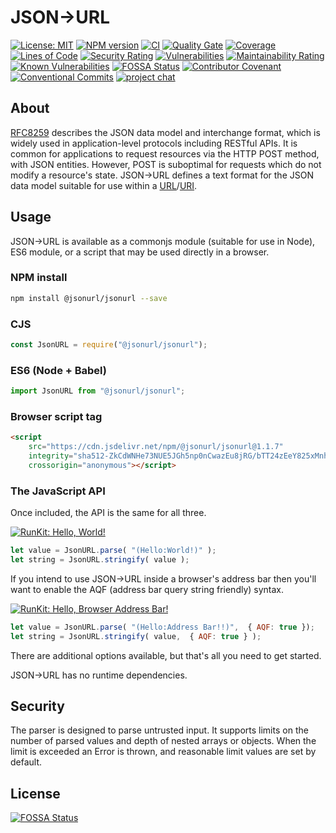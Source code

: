 # JSON→URL

[![License: MIT](https://img.shields.io/github/license/jsonurl/jsonurl-js.svg?label=License)][license]
[![NPM version](https://img.shields.io/npm/v/@jsonurl/jsonurl.svg)](https://www.npmjs.com/package/@jsonurl/jsonurl)
[![CI](https://github.com/jsonurl/jsonurl-js/workflows/ci/badge.svg?branch=main)](https://github.com/jsonurl/jsonurl-js/actions/workflows/ci.yml)
[![Quality Gate](https://sonarcloud.io/api/project_badges/measure?project=jsonurl-js\&metric=alert_status)](https://sonarcloud.io/dashboard?id=jsonurl-js)
[![Coverage](https://sonarcloud.io/api/project_badges/measure?project=jsonurl-js\&metric=coverage)](https://sonarcloud.io/dashboard?id=jsonurl-js)
[![Lines of Code](https://sonarcloud.io/api/project_badges/measure?project=jsonurl-js\&metric=ncloc)](https://sonarcloud.io/dashboard?id=jsonurl-js)
[![Security Rating](https://sonarcloud.io/api/project_badges/measure?project=jsonurl-js\&metric=security_rating)](https://sonarcloud.io/dashboard?id=jsonurl-js)
[![Vulnerabilities](https://sonarcloud.io/api/project_badges/measure?project=jsonurl-js\&metric=vulnerabilities)](https://sonarcloud.io/dashboard?id=jsonurl-js)
[![Maintainability Rating](https://sonarcloud.io/api/project_badges/measure?project=jsonurl-js\&metric=sqale_rating)](https://sonarcloud.io/dashboard?id=jsonurl-js)
[![Known Vulnerabilities](https://snyk.io/test/github/jsonurl/jsonurl-js/badge.svg?targetFile=package.json)](https://snyk.io/test/github/jsonurl/jsonurl-js?targetFile=package.json)
[![FOSSA Status](https://app.fossa.com/api/projects/git%2Bgithub.com%2Fjsonurl%2Fjsonurl-js.svg?type=shield)](https://app.fossa.com/projects/git%2Bgithub.com%2Fjsonurl%2Fjsonurl-js?ref=badge_shield)
[![Contributor Covenant](https://img.shields.io/badge/Contributor%20Covenant-v2.0%20adopted-ff69b4.svg)](CODE_OF_CONDUCT.md)
[![Conventional Commits](https://img.shields.io/badge/Conventional%20Commits-1.0.0-green)](CONTRIBUTING.md)
[![project chat](https://img.shields.io/badge/zulip-join_chat-brightgreen.svg)](https://jsonurl.zulipchat.com/)

## About

[RFC8259][RFC8259] describes the JSON data model and interchange format, which is widely
used in application-level protocols including RESTful APIs. It is common for
applications to request resources via the HTTP POST method, with JSON entities.
However, POST is suboptimal for requests which do not modify a resource's
state. JSON→URL defines a text format for the JSON data model suitable
for use within a [URL][RFC1738]/[URI][RFC3986].

## Usage

JSON→URL is available as a commonjs module (suitable for use in Node), ES6
module, or a script that may be used directly in a browser.

### NPM install

```sh
npm install @jsonurl/jsonurl --save
```

### CJS

```js
const JsonURL = require("@jsonurl/jsonurl");
```

### ES6 (Node + Babel)

```js
import JsonURL from "@jsonurl/jsonurl";
```

### Browser script tag

```html
<script
    src="https://cdn.jsdelivr.net/npm/@jsonurl/jsonurl@1.1.7"
    integrity="sha512-ZkCdWNHe73NUE5JGh5np0nCwazEu8jRG/bTT24zEeY825xMnhVlwKK29TWyYkvS1vT/gOFJtH4mK1Uns3yW+Wg=="
    crossorigin="anonymous"></script>
```

### The JavaScript API

Once included, the API is the same for all three.

[![RunKit: Hello, World!](https://img.shields.io/badge/RunKit-Hello%2C%20World!-ff69b4)][runkit1]

```js
let value = JsonURL.parse( "(Hello:World!)" );
let string = JsonURL.stringify( value );
```

If you intend to use JSON→URL inside a browser's address bar then you'll want to
enable the AQF (address bar query string friendly) syntax.

[![RunKit: Hello, Browser Address Bar!](https://img.shields.io/badge/RunKit-Hello%2C%20Address%20Bar!-ff69b4)][runkit2]

```js
let value = JsonURL.parse( "(Hello:Address Bar!!)",  { AQF: true });
let string = JsonURL.stringify( value,  { AQF: true } );
```

There are additional options available, but that's all you need to get started.

JSON→URL has no runtime dependencies.

## Security

The parser is designed to parse untrusted input. It supports limits on
the number of parsed values and depth of nested arrays or objects.
When the limit is exceeded an Error is thrown, and reasonable limit values are
set by default.

[RFC8259]: https://tools.ietf.org/html/rfc8259

[RFC3986]: https://tools.ietf.org/html/rfc3986

[RFC1738]: https://tools.ietf.org/html/rfc1738

[license]: https://opensource.org/licenses/MIT

[runkit1]: https://runkit.com/jsonurl/hello-world

[runkit2]: https://runkit.com/jsonurl/hello-aqf

## License

[![FOSSA Status](https://app.fossa.com/api/projects/git%2Bgithub.com%2Fjsonurl%2Fjsonurl-js.svg?type=large)](https://app.fossa.com/projects/git%2Bgithub.com%2Fjsonurl%2Fjsonurl-js?ref=badge_large)
